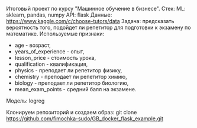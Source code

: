 Итоговый проект по курсу "Машинное обучение в бизнесе".
Стек:
ML: sklearn, pandas, numpy 
API: flask 
Данные: https://www.kaggle.com/c/choose-tutors/data
Задача: предсказать вероятность того, подойдет ли репетитор для подготовки к экзамену по математике. 
Используемые признаки:
* age - возраст, 
* years_of_experience - опыт, 
* lesson_price - стоимость урока, 
* qualification - квалификация, 
* physics - преподает ли репетитор физику, 
* chemistry - преподает ли репетитор химию, 
* biology - преподает ли репетитор биологию,
* mean_exam_points - средний балл на экзамене.

Модель: logreg

Клонируем репозиторий и создаем образ:
git clone https://github.com/fimochka-sudo/GB_docker_flask_example.git
